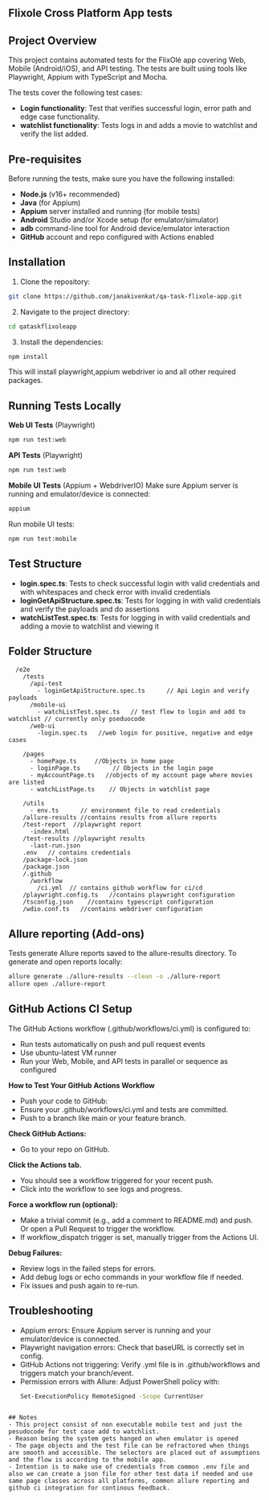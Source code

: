 
## Flixole Cross Platform App tests

## Project Overview
This project contains automated tests for the FlixOlé app covering Web, Mobile (Android/iOS), and API testing. The tests are built using tools like Playwright, Appium with TypeScript and Mocha.

The tests cover the following test cases:
- **Login functionality**: Test that verifies successful login, error path and edge case functionality.
- **watchlist functionality**: Tests logs in and adds a movie to watchlist and verify the list added.

## Pre-requisites

Before running the tests, make sure you have the following installed:
- **Node.js** (v16+ recommended)
- **Java** (for Appium)
- **Appium** server installed and running (for mobile tests)
- **Android** Studio and/or Xcode setup (for emulator/simulator)
- **adb** command-line tool for Android device/emulator interaction
- **GitHub** account and repo configured with Actions enabled

## Installation

1. Clone the repository:

```bash
git clone https://github.com/janakivenkat/qa-task-flixole-app.git
```

2. Navigate to the project directory:

```bash
cd qataskflixoleapp
```

3. Install the dependencies:

```bash
npm install
```

This will install playwright,appium webdriver io and all other required packages.

## Running Tests Locally

**Web UI Tests** (Playwright)

```bash
npm run test:web
```
**API Tests** (Playwright)

```bash
npm run test:web
```
**Mobile UI Tests** (Appium + WebdriverIO)
Make sure Appium server is running and emulator/device is connected:

```bash
appium
```
Run mobile UI tests:
```bash
npm run test:mobile
```
## Test Structure

- **login.spec.ts**: Tests to check successful login with valid credentials and with whitespaces and check error with invalid credentials
- **loginGetApiStructure.spec.ts**: Tests for logging in with valid credentials and verify the payloads and do assertions
- **watchListTest.spec.ts**: Tests for logging in with valid credentials and adding a movie to watchlist and viewing it

## Folder Structure

```
  /e2e
    /tests
      /api-test
        - loginGetApiStructure.spec.ts      // Api Login and verify payloads
      /mobile-ui
        - watchListTest.spec.ts   // test flow to login and add to watchlist // currently only pseduocode
      /web-ui
        -login.spec.ts   //web login for positive, negative and edge cases
  
    /pages  
      - homePage.ts     //Objects in home page  
      - loginPage.ts         // Objects in the login page
      - myAccountPage.ts   //objects of my account page where movies are listed
      - watchListPage.ts    // Objects in watchlist page

    /utils
      - env.ts      // environment file to read credentials
    /allure-results //contains results from allure reports
    /test-report  //playwright report
      -index.html
    /test-results //playwright results
      -last-run.json
    .env   // contains credentials
    /package-lock.json
    /package.json
    /.github
      /workflow
        /ci.yml  // contains github workflow for ci/cd
    /playwright.config.ts   //contains playwright configuration
    /tsconfig.json    //contains typescript configuration
    /wdio.conf.ts   //contains webdriver configuration
```
## Allure reporting (Add-ons)
Tests generate Allure reports saved to the allure-results directory. To generate and open reports locally:
```bash
allure generate ./allure-results --clean -o ./allure-report
allure open ./allure-report

```

## GitHub Actions CI Setup
The GitHub Actions workflow (.github/workflows/ci.yml) is configured to:
- Run tests automatically on push and pull request events
- Use ubuntu-latest VM runner
- Run your Web, Mobile, and API tests in parallel or sequence as configured

**How to Test Your GitHub Actions Workflow**
- Push your code to GitHub:
- Ensure your .github/workflows/ci.yml and tests are committed.
- Push to a branch like main or your feature branch.

**Check GitHub Actions:**
- Go to your repo on GitHub.

**Click the Actions tab.**
- You should see a workflow triggered for your recent push.
- Click into the workflow to see logs and progress.

**Force a workflow run (optional):**
- Make a trivial commit (e.g., add a comment to README.md) and push.
Or open a Pull Request to trigger the workflow.
- If workflow_dispatch trigger is set, manually trigger from the Actions UI.

**Debug Failures:**
- Review logs in the failed steps for errors.
- Add debug logs or echo commands in your workflow file if needed.
- Fix issues and push again to re-run.


## Troubleshooting
 - Appium errors: Ensure Appium server is running and your emulator/device is connected.
 - Playwright navigation errors: Check that baseURL is correctly set in config.
 - GitHub Actions not triggering: Verify .yml file is in .github/workflows and triggers match your branch/event.
 - Permission errors with Allure: Adjust PowerShell policy with:
    ```bash
   Set-ExecutionPolicy RemoteSigned -Scope CurrentUser

  ```
    
## Notes 
- This project consist of non executable mobile test and just the pesudocode for test case add to watchlist.
- Reason being the system gets hanged on when emulator is opened 
- The page objects and the test file can be refractored when things are smooth and accessible. The selectors are placed out of assumptions and the flow is according to the mobile app.
- Intention is to make use of credentials from common .env file and also we can create a json file for other test data if needed and use same page classes across all platforms, common allure reporting and github ci integration for continous feedback.
